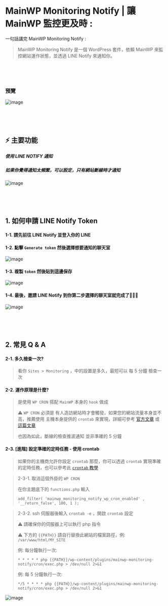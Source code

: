 # MainWP Monitoring Notify | 讓 MainWP 監控更及時 :
一句話講完 MainWP Monitoring Notify :
> MainWP Monitoring Notify 是一個 WordPress 套件，依賴 MainWP 來監控網站運作狀態，並透過 LINE Notify 來通知你。


<br><br><br>

### 預覽

![image](https://github.com/j7-dev/MainWP-Monitoring-Notify/assets/9213776/1e115794-eba1-40c4-8198-06f3eaf577f9)


<br><br><br>

## ⚡ 主要功能

##### 使用 LINE NOTIFY 通知

##### 如果你覺得通知太頻繁，可以設定，只有網站斷線時才通知

![image](https://github.com/j7-dev/MainWP-Monitoring-Notify/assets/9213776/d438309e-0dbb-4e26-83b7-054f7be0df38)




<br><br><br>

## 1. 如何申請 LINE Notify Token

#### 1-1. 請先前往 LINE Notify 並登入你的 LINE

#### 1-2. 點擊 `Generate token` 然後選擇想要通知的聊天室

![image](https://github.com/j7-dev/MainWP-Monitoring-Notify/assets/9213776/0341f0b5-b60f-4f51-9127-067753264472)

#### 1-3. 複製 `token` 然後貼到這邊保存

![image](https://github.com/j7-dev/MainWP-Monitoring-Notify/assets/9213776/38e930ec-642e-4114-8137-8c54ad8ea7f9)

#### 1-4. 最後，邀請 LINE Notify 到你第二步選擇的聊天室就完成了🎉🎉🎉

![image](https://github.com/j7-dev/MainWP-Monitoring-Notify/assets/9213776/4e000367-9c5f-46a4-8c4a-2ae61fb01dce)


<br><br><br>

## 2. 常見 Q & A 

#### 2-1. 多久檢查一次?

> 看你 `Sites > Monitoring` ，中的設置是多久，最短可以 每 5 分鐘 檢查一次

#### 2-2. 運作原理是什麼?

> 是使用 `WP CRON` 搭配 `MainWP` 本身的 `hook` 做成
> 
> ⚠️ `WP CRON` 必須是 有人造訪網站時才會觸發，如果您的網站流量本身並不高，推薦使用 主機本身提供的 `crontab` 來實現，詳細可參考 [官方文章](https://kb.mainwp.com/disable-wp-cron/) 或 [這篇文章](https://studiofreya.com/2016/01/10/how-to-trigger-wp-cron-from-crontab-in-wordpress/)
> 
> 也因為如此，斷線的檢查推波通知 並非準確的 5 分鐘

#### 2-3. [進階] 設定準確的定時任務 - 使用 crontab
>
> 如果你的主機商允許你設定 `crontab` 那麼，你可以透過 `crontab` 實現準確的定時任務，也可以參考此 [`crontab` 教學](https://linuxhandbook.com/crontab/)

> 2-3-1. 取消這個外掛的 `WP CRON`
> 
> 在你主題底下的 `functions.php` 輸入
> 
> `add_filter( 'mainwp_monitoring_notify_wp_cron_enabled' , '__return_false', 100, 1 );`


> 2-3-2. ssh 伺服器後輸入 `crontab -e` ，開啟 `crontab` 設定
> 
> ⚠️ 請確保你的伺服器上可以執行 php 指令
> 
> ⚠️ 下方的 `{{PATH}}` 請自行替換此網站的檔案路徑，例: `/var/www/html/MY_SITE`
> 
> 例: 每分鐘執行一次:
> 
> `* * * * * php {{PATH}}/wp-content/plugins/mainwp-monitoring-notify/cron/exec.php > /dev/null 2>&1`
> 
> 例: 每 5 分鐘執行一次:
> 
> `*/5 * * * * php {{PATH}}/wp-content/plugins/mainwp-monitoring-notify/cron/exec.php > /dev/null 2>&1`

![image](https://github.com/j7-dev/MainWP-Monitoring-Notify/assets/9213776/af553efa-a490-4e2c-8c41-89476057869b)

<br><br><br>
